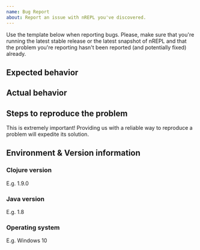 ```yaml
---
name: Bug Report
about: Report an issue with nREPL you've discovered.
---
```


Use the template below when reporting bugs. Please, make sure that
you're running the latest stable release or the latest snapshot of
nREPL and that the problem you're reporting hasn't been
reported (and potentially fixed) already.

## Expected behavior

## Actual behavior

## Steps to reproduce the problem

This is extremely important! Providing us with a reliable way to reproduce
a problem will expedite its solution.

## Environment & Version information

### Clojure version

E.g. 1.9.0

### Java version

E.g. 1.8

### Operating system

E.g. Windows 10
